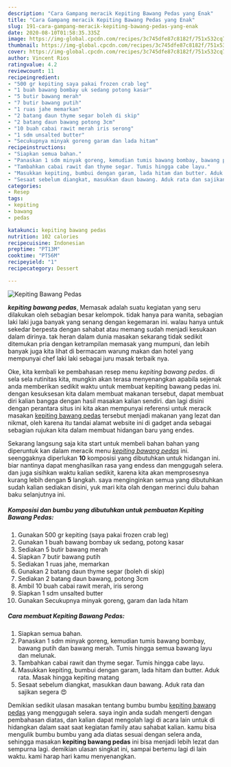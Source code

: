 ```yaml
---
description: "Cara Gampang meracik Kepiting Bawang Pedas yang Enak"
title: "Cara Gampang meracik Kepiting Bawang Pedas yang Enak"
slug: 191-cara-gampang-meracik-kepiting-bawang-pedas-yang-enak
date: 2020-08-10T01:58:35.335Z
image: https://img-global.cpcdn.com/recipes/3c745dfe87c8182f/751x532cq70/kepiting-bawang-pedas-foto-resep-utama.jpg
thumbnail: https://img-global.cpcdn.com/recipes/3c745dfe87c8182f/751x532cq70/kepiting-bawang-pedas-foto-resep-utama.jpg
cover: https://img-global.cpcdn.com/recipes/3c745dfe87c8182f/751x532cq70/kepiting-bawang-pedas-foto-resep-utama.jpg
author: Vincent Rios
ratingvalue: 4.2
reviewcount: 11
recipeingredient:
- "500 gr kepiting saya pakai frozen crab leg"
- "1 buah bawang bombay uk sedang potong kasar"
- "5 butir bawang merah"
- "7 butir bawang putih"
- "1 ruas jahe memarkan"
- "2 batang daun thyme segar boleh di skip"
- "2 batang daun bawang potong 3cm"
- "10 buah cabai rawit merah iris serong"
- "1 sdm unsalted butter"
- "Secukupnya minyak goreng garam dan lada hitam"
recipeinstructions:
- "Siapkan semua bahan."
- "Panaskan 1 sdm minyak goreng, kemudian tumis bawang bombay, bawang putih dan bawang merah. Tumis hingga semua bawang layu dan melunak."
- "Tambahkan cabai rawit dan thyme segar. Tumis hingga cabe layu."
- "Masukkan kepiting, bumbui dengan garam, lada hitam dan butter. Aduk rata. Masak hingga kepiting matang"
- "Sesaat sebelum diangkat, masukkan daun bawang. Aduk rata dan sajikan segera 😍"
categories:
- Resep
tags:
- kepiting
- bawang
- pedas

katakunci: kepiting bawang pedas 
nutrition: 102 calories
recipecuisine: Indonesian
preptime: "PT13M"
cooktime: "PT56M"
recipeyield: "1"
recipecategory: Dessert

---
```



![Kepiting Bawang Pedas](https://img-global.cpcdn.com/recipes/3c745dfe87c8182f/751x532cq70/kepiting-bawang-pedas-foto-resep-utama.jpg)

<b><i>kepiting bawang pedas</i></b>, Memasak adalah suatu kegiatan yang seru dilakukan oleh sebagian besar kelompok. tidak hanya para wanita, sebagian laki laki juga banyak yang senang dengan kegemaran ini. walau hanya untuk sekedar berpesta dengan sahabat atau memang sudah menjadi kesukaan dalam dirinya. tak heran dalam dunia masakan sekarang tidak sedikit ditemukan pria dengan ketrampilan memasak yang mumpuni, dan lebih banyak juga kita lihat di bermacam warung makan dan hotel yang mempunyai chef laki laki sebagai juru masak terbaik nya.

Oke, kita kembali ke pembahasan resep menu <i>kepiting bawang pedas</i>. di sela sela rutinitas kita, mungkin akan terasa menyenangkan apabila sejenak anda memberikan sedikit waktu untuk membuat kepiting bawang pedas ini. dengan kesuksesan kita dalam membuat makanan tersebut, dapat membuat diri kalian bangga dengan hasil masakan kalian sendiri. dan lagi disini dengan perantara situs ini kita akan mempunyai referensi untuk meracik masakan <u>kepiting bawang pedas</u> tersebut menjadi makanan yang lezat dan nikmat, oleh karena itu tandai alamat website ini di gadget anda sebagai sebagian rujukan kita dalam membuat hidangan baru yang endes.




Sekarang langsung saja kita start untuk membeli bahan bahan yang diperuntuk kan dalam meracik menu <u><i>kepiting bawang pedas</i></u> ini. seenggaknya diperlukan <b>10</b> komposisi yang dibutuhkan untuk hidangan ini. biar nantinya dapat menghasilkan rasa yang endess dan menggugah selera. dan juga sisihkan waktu kalian sedikit, karena kita akan memprosesnya kurang lebih dengan <b>5</b> langkah. saya menginginkan semua yang dibutuhkan sudah kalian sediakan disini, yuk mari kita olah dengan merinci dulu bahan baku selanjutnya ini.

<!--inarticleads1-->

##### Komposisi dan bumbu yang dibutuhkan untuk pembuatan Kepiting Bawang Pedas:

1. Gunakan 500 gr kepiting (saya pakai frozen crab leg)
1. Gunakan 1 buah bawang bombay uk sedang, potong kasar
1. Sediakan 5 butir bawang merah
1. Siapkan 7 butir bawang putih
1. Sediakan 1 ruas jahe, memarkan
1. Gunakan 2 batang daun thyme segar (boleh di skip)
1. Sediakan 2 batang daun bawang, potong 3cm
1. Ambil 10 buah cabai rawit merah, iris serong
1. Siapkan 1 sdm unsalted butter
1. Gunakan Secukupnya minyak goreng, garam dan lada hitam




<!--inarticleads2-->

##### Cara membuat Kepiting Bawang Pedas:

1. Siapkan semua bahan.
1. Panaskan 1 sdm minyak goreng, kemudian tumis bawang bombay, bawang putih dan bawang merah. Tumis hingga semua bawang layu dan melunak.
1. Tambahkan cabai rawit dan thyme segar. Tumis hingga cabe layu.
1. Masukkan kepiting, bumbui dengan garam, lada hitam dan butter. Aduk rata. Masak hingga kepiting matang
1. Sesaat sebelum diangkat, masukkan daun bawang. Aduk rata dan sajikan segera 😍




Demikian sedikit ulasan masakan tentang bumbu bumbu <u>kepiting bawang pedas</u> yang menggugah selera. saya ingin anda sudah mengerti dengan pembahasan diatas, dan kalian dapat mengolah lagi di acara lain untuk di hidangkan dalam saat saat kegiatan family atau sahabat kalian. kamu bisa mengulik bumbu bumbu yang ada diatas sesuai dengan selera anda, sehingga masakan <b>kepiting bawang pedas</b> ini bisa menjadi lebih lezat dan sempurna lagi. demikian ulasan singkat ini, sampai bertemu lagi di lain waktu. kami harap hari kamu menyenangkan.
